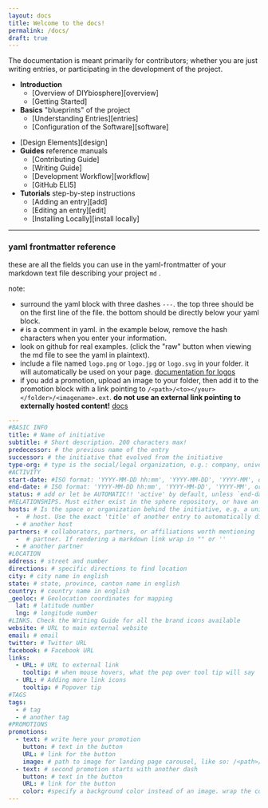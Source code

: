 ```yaml
---
layout: docs
title: Welcome to the docs!
permalink: /docs/
draft: true
---
```


The documentation is meant primarily for contributors; whether you are just writing entries, or participating in the development of the project.

- **Introduction**
  - [Overview of DIYbiosphere][overview]
  - [Getting Started]
- **Basics** "blueprints" of the project
  - [Understanding Entries][entries]
  - [Configuration of the Software][software]
<!--  - [Tools in the Documentation][documentation] -->
  - [Design Elements][design]
- **Guides** reference manuals
  - [Contributing Guide]
  - [Writing Guide]
  - [Development Workflow][workflow]
  - [GitHub ELI5]
- **Tutorials** step-by-step instructions
  - [Adding an entry][add]
  - [Editing an entry][edit]
  - [Installing Locally][install locally]

---

### yaml frontmatter reference
these are all the fields you can use in the yaml-frontmatter of your markdown text file describing your project `md` .

note: 
- surround the yaml block with three dashes `---`. the top three should be on the first line of the file. the bottom should be directly below your yaml block.
- `#` is a comment in yaml. in the example below, remove the hash characters when you enter your information.
- look on github for real examples. (click the "raw" button when viewing the md file to see the yaml in plaintext).
- include a file named `logo.png` or `logo.jpg` or `logo.svg` in your folder. it will automatically be used on your page. [documentation for logos](docs/guides/writing/#logo)
- if you add a promotion, upload an image to your folder, then add it to the promotion block with a link pointing to `/<path>/<to></your></folder>/<imagename>.ext`. **do not use an external link pointing to externally hosted content!** [docs](/docs/guides/writing/#promotion-boxes)

```yaml
---
#BASIC INFO
title: # Name of initiative
subtitle: # Short description. 200 characters max!
predecessor: # the previous name of the entry
successor: # the initiative that evolved from the initiative
type-org: # type is the social/legal organization, e.g.: company, university, museum, community, local government, etc.
#ACTIVITY
start-date: #ISO format: 'YYYY-MM-DD hh:mm', 'YYYY-MM-DD', 'YYYY-MM', or 'YYYY'
end-date: # ISO format: 'YYYY-MM-DD hh:mm', 'YYYY-MM-DD', 'YYYY-MM', or 'YYYY'
status: # add or let be AUTOMATIC!! 'active' by default, unless `end-date` in the past then 'inactive', or unless `start-date` in future then 'planned'. Useful when it is neither 'active', 'inactive', or 'planned'
#RELATIONSHIPS. Must either exist in the sphere repository, or have an external link in markdown
hosts: # Is the space or organization behind the initiative, e.g. a university or a makerspace
  -  # host. Use the exact 'title' of another entry to automatically display as a linked item
  - # another host
partners: # collaborators, partners, or affiliations worth mentioning
  -  # partner. If rendering a markdown link wrap in "" or ''
  - # another partner
#LOCATION
address: # street and number
directions: # specific directions to find location
city: # city name in english
state: # state, province, canton name in english
country: # country name in english
_geoloc: # Geolocation coordinates for mapping
  lat: # latitude number
  lng: # longitude number
#LINKS. Check the Writing Guide for all the brand icons available
website: # URL to main external website
email: # email
twitter: # Twitter URL
facebook: # Facebook URL
links:
  - URL: # URL to external link
    tooltip: # when mouse hovers, what the pop over tool tip will say
  - URL: # Adding more link icons
    tooltip: # Popover tip
#TAGS
tags:
  - # tag
  - # another tag
#PROMOTIONS
promotions:
  - text: # write here your promotion
    button: # text in the button
    URL: # link for the button
    image: # path to image for landing page carousel, like so: /<path>/<to>/<your>/<folder>/<imagename.ext>
  - text: # second promotion starts with another dash
    button: # text in the button
    URL: # link for the button
    color: #specify a background color instead of an image. wrap the color in '', e.g. '#43BB7A'    
---
```